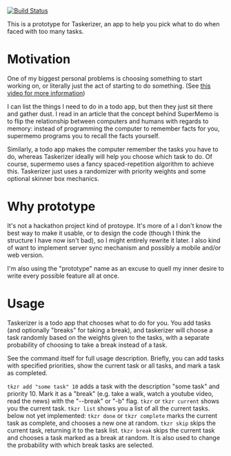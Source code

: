 [![Build Status](https://travis-ci.org/boustrophedon/taskerizer.svg?branch=master)](https://travis-ci.org/boustrophedon/taskerizer)

This is a prototype for Taskerizer, an app to help you pick what to do when faced with too many tasks.

# Motivation

One of my biggest personal problems is choosing something to start working on, or literally just the act of starting to do something. (See [this video for more information](https://www.youtube.com/watch?v=_Nz9-6Mp614))

I can list the things I need to do in a todo app, but then they just sit there and gather dust. I read in an article that the concept behind SuperMemo is to flip the relationship between computers and humans with regards to memory: instead of programming the computer to remember facts for you, supermemo programs you to recall the facts yourself.

Similarly, a todo app makes the computer remember the tasks you have to do, whereas Taskerizer ideally will help you choose which task to do. Of course, supermemo uses a fancy spaced-repetition algorithm to achieve this. Taskerizer just uses a randomizer with priority weights and some optional skinner box mechanics.

# Why prototype

It's not a hackathon project kind of protoype. It's more of a I don't know the best way to make it usable, or to design the code (though I think the structure I have now isn't bad), so I might entirely rewrite it later. I also kind of want to implement server sync mechanism and possibly a mobile and/or web version.

I'm also using the "prototype" name as an excuse to quell my inner desire to write every possible feature all at once.

# Usage

Taskerizer is a todo app that chooses what to do for you. You add tasks (and optionally "breaks" for taking a break), and taskerizer will choose a task randomly based on the weights given to the tasks, with a separate probability of choosing to take a break instead of a task.

See the command itself for full usage description. Briefly, you can add tasks with specified priorities, show the current task or all tasks, and mark a task as completed.

`tkzr add "some task" 10` adds a task with the description "some task" and priority 10. Mark it as a "break" (e.g. take a walk, watch a youtube video, read the news) with the "--break" or "-b" flag.
`tkzr` or `tkzr current` shows you the current task. 
`tkzr list` shows you a list of all the current tasks.
below not yet implemented:
`tkzr done` or `tkzr complete` marks the current task as complete, and chooses a new one at random.
`tkzr skip` skips the current task, returning it to the task list.
`tkzr break` skips the current task and chooses a task marked as a break at random. It is also used to change the probability with which break tasks are selected.
